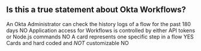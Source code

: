 ## Is this a true statement about Okta Workflows?

An Okta Administrator can check the history logs of a flow for the past 180 days NO
Application access for Workflows is controlled by either API tokens or Node.js commands NO
A card represents one specific step in a flow	YES
Cards and hard coded and *NOT* customizable NO

